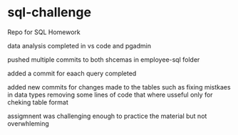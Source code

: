 # sql-challenge
Repo for SQL Homework


data analysis completed in vs code and pgadmin


pushed multiple commits to both shcemas in employee-sql folder


added a commit for eaach query completed  


added new commits for changes made to the tables 
    such as fixing mistkaes in data types
    removing some lines of code that where usseful only for cheking table format


assigmnent was challenging enough to practice the material but not overwhleming 


